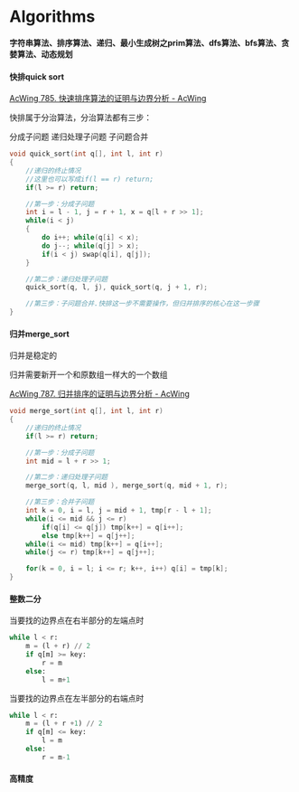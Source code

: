 # Algorithms

**字符串算法、排序算法、递归、最小生成树之prim算法、dfs算法、bfs算法、贪婪算法、动态规划**

#### 快排quick sort

[AcWing 785. 快速排序算法的证明与边界分析 - AcWing](https://www.acwing.com/solution/content/16777/)

快排属于分治算法，分治算法都有三步：

分成子问题
递归处理子问题
子问题合并

```C
void quick_sort(int q[], int l, int r)
{
    //递归的终止情况
    //这里也可以写成if(l == r) return;
    if(l >= r) return;

    //第一步：分成子问题
    int i = l - 1, j = r + 1, x = q[l + r >> 1];
    while(i < j)
    {
        do i++; while(q[i] < x);
        do j--; while(q[j] > x);
        if(i < j) swap(q[i], q[j]);
    }

    //第二步：递归处理子问题
    quick_sort(q, l, j), quick_sort(q, j + 1, r);

    //第三步：子问题合并.快排这一步不需要操作，但归并排序的核心在这一步骤
}
```

#### 归并merge_sort

归并是稳定的

归并需要新开一个和原数组一样大的一个数组

[AcWing 787. 归并排序的证明与边界分析 - AcWing](https://www.acwing.com/solution/content/16778/)

```c
void merge_sort(int q[], int l, int r)
{
    //递归的终止情况
    if(l >= r) return;

    //第一步：分成子问题
    int mid = l + r >> 1;

    //第二步：递归处理子问题
    merge_sort(q, l, mid ), merge_sort(q, mid + 1, r);

    //第三步：合并子问题
    int k = 0, i = l, j = mid + 1, tmp[r - l + 1];
    while(i <= mid && j <= r)
        if(q[i] <= q[j]) tmp[k++] = q[i++];
        else tmp[k++] = q[j++];
    while(i <= mid) tmp[k++] = q[i++];
    while(j <= r) tmp[k++] = q[j++];

    for(k = 0, i = l; i <= r; k++, i++) q[i] = tmp[k];
}
```

#### 整数二分

当要找的边界点在右半部分的左端点时

```python
while l < r:
    m = (l + r) // 2
    if q[m] >= key:
        r = m
    else:
        l = m+1
```

当要找的边界点在左半部分的右端点时

```python
while l < r:
    m = (l + r +1) // 2
    if q[m] <= key:
        l = m
    else:
        r = m-1
```

#### 高精度

